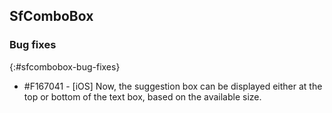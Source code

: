 ## SfComboBox

### Bug fixes
{:#sfcombobox-bug-fixes}

* \#F167041 - [iOS] Now, the suggestion box can be displayed either at the top or bottom of the text box, based on the available size.